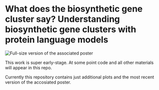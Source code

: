 # What does the biosynthetic gene cluster say? Understanding biosynthetic gene clusters with protein language models

![Full-size version of the associated poster](https://github.com/latticetower/pLM_BGC/blob/main/poster.png)

This work is super early-stage. At some point code and all other materials will appear in this repo.

Currently this repository contains just additional plots and the most recent version of the accosiated poster.